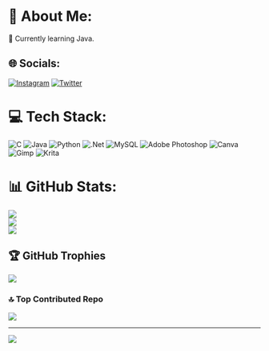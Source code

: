 # 💫 About Me:
🌱 Currently learning Java.


## 🌐 Socials:
[![Instagram](https://img.shields.io/badge/Instagram-%23E4405F.svg?logo=Instagram&logoColor=white)](https://instagram.com/sedd7.43) [![Twitter](https://img.shields.io/badge/Twitter-%231DA1F2.svg?logo=Twitter&logoColor=white)](https://twitter.com/jl_sed) 

# 💻 Tech Stack:
![C](https://img.shields.io/badge/c-%2300599C.svg?style=flat&logo=c&logoColor=white) ![Java](https://img.shields.io/badge/java-%23ED8B00.svg?style=flat&logo=openjdk&logoColor=white) ![Python](https://img.shields.io/badge/python-3670A0?style=flat&logo=python&logoColor=ffdd54) ![.Net](https://img.shields.io/badge/.NET-5C2D91?style=flat&logo=.net&logoColor=white) ![MySQL](https://img.shields.io/badge/mysql-%2300000f.svg?style=flat&logo=mysql&logoColor=white) ![Adobe Photoshop](https://img.shields.io/badge/adobe%20photoshop-%2331A8FF.svg?style=flat&logo=adobe%20photoshop&logoColor=white) ![Canva](https://img.shields.io/badge/Canva-%2300C4CC.svg?style=flat&logo=Canva&logoColor=white) ![Gimp](https://img.shields.io/badge/Gimp-657D8B?style=flat&logo=gimp&logoColor=FFFFFF) ![Krita](https://img.shields.io/badge/Krita-203759?style=flat&logo=krita&logoColor=EEF37B)
# 📊 GitHub Stats:
![](https://github-readme-stats.vercel.app/api?username=JLSed&theme=gruvbox&hide_border=true&include_all_commits=true&count_private=true)<br/>
![](https://github-readme-streak-stats.herokuapp.com/?user=JLSed&theme=gruvbox&hide_border=true)<br/>
![](https://github-readme-stats.vercel.app/api/top-langs/?username=JLSed&theme=gruvbox&hide_border=true&include_all_commits=true&count_private=true&layout=compact)

## 🏆 GitHub Trophies
![](https://github-profile-trophy.vercel.app/?username=JLSed&theme=radical&no-frame=true&no-bg=true&margin-w=4)

### 🔝 Top Contributed Repo
![](https://github-contributor-stats.vercel.app/api?username=JLSed&limit=5&theme=monokai&combine_all_yearly_contributions=true)

---
[![](https://visitcount.itsvg.in/api?id=JLSed&icon=0&color=0)](https://visitcount.itsvg.in)

<!-- Proudly created with GPRM ( https://gprm.itsvg.in ) -->

